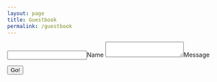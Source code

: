 ```yaml
---
layout: page
title: Guestbook
permalink: /guestbook
---
```


<form method="POST" action="https://api.staticman.net/v3/entry/harryyoud/dhbb-site/master/comments">
  <input name="options[redirect]" type="hidden" value="{{ link contact-us.markdown }}">

  <input name="options[slug]" type="hidden" value="{{ page.slug }}">
  <label><input name="fields[name]" type="text">Name</label>
  <label><textarea name="fields[message]"></textarea>Message</label>

  <button type="submit">Go!</button>
</form>

